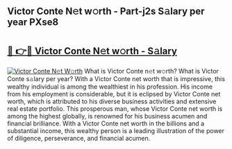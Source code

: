 ## Victor Conte N𝚎t w𝚘rth - Part-j2s S𝚊lary per year PXse8

# <h2><a href="http://gc2k4b.nevu.top/?p=Victor+Conte">🔗 👉🔴 Victor Conte N𝚎t w𝚘rth - S𝚊lary</a></h2>

[![Victor Conte N𝚎t W𝚘rth](https://i.imgur.com/Oavwk0R.jpeg)](http://gc2k4b.nevu.top/?p=Victor+Conte)
What is Victor Conte n𝚎t w𝚘rth? What is Victor Conte s𝚊lary per year?
With a Victor Conte net worth that is impressive, this wealthy individual is among the wealthiest in his profession. His income from his employment is considerable, but it is eclipsed by Victor Conte net worth, which is attributed to his diverse business activities and extensive real estate portfolio. This prosperous man, whose Victor Conte net worth is among the highest globally, is renowned for his business acumen and financial brilliance. With a Victor Conte net worth in the billions and a substantial income, this wealthy person is a leading illustration of the power of diligence, perseverance, and financial acumen.
